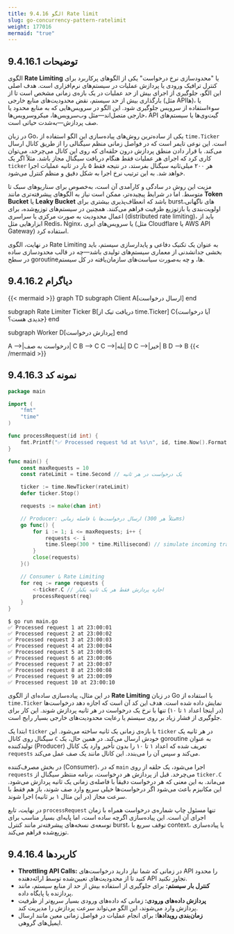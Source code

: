 ```yaml
---
title: 9.4.16 الگو Rate limit
slug: go-concurrency-pattern-ratelimit
weight: 177016
mermaid: "true"
---
```



## 9.4.16.1 توضیحات

الگوی **Rate Limiting** یا "محدودسازی نرخ درخواست" یکی از الگوهای پرکاربرد برای کنترل ترافیک ورودی یا پردازش عملیات در سیستم‌های نرم‌افزاری است. هدف اصلی این الگو، جلوگیری از اجرای بیش از حد عملیات در یک بازه‌ی زمانی مشخص است تا از بارگذاری بیش از حد سیستم، نقض محدودیت‌های منابع خارجی (مثل APIها)، یا سوءاستفاده از سرویس جلوگیری شود. این الگو در سرویس‌هایی که به منابع محدود یا خارجی متصل‌اند—مثل وب‌سرویس‌ها، میکروسرویس‌ها، API گیت‌وی‌ها یا سیستم‌های صف پردازش—به‌شدت حیاتی است.

در زبان Go، یکی از ساده‌ترین روش‌های پیاده‌سازی این الگو استفاده از `time.Ticker` است. این نوعی تایمر است که در فواصل زمانی منظم سیگنالی را از طریق کانال ارسال می‌کند. با قرار دادن منطق پردازش درون حلقه‌ای که روی این کانال می‌چرخد، می‌توان کاری کرد که اجرای هر عملیات فقط هنگام دریافت سیگنال مجاز باشد. مثلاً اگر یک `ticker` هر ۲۰۰ میلی‌ثانیه سیگنال بفرستد، در نتیجه فقط ۵ بار در ثانیه عملیات اجرا خواهد شد. به این ترتیب نرخ اجرا به شکل دقیق و منظم کنترل می‌شود.

مزیت این روش در سادگی و کارآمدی آن است، به‌خصوص برای سناریوهای سبک تا متوسط. اما در شرایط پیچیده‌تر، ممکن است نیاز به الگوهای پیشرفته‌تری مانند **Token Bucket** یا **Leaky Bucket** باشد که انعطاف‌پذیری بیشتری برای burstهای ناگهانی، اولویت‌بندی یا بازتوزیع ظرفیت فراهم می‌کنند. همچنین در سیستم‌های توزیع‌شده، برای اعمال محدودیت به صورت مرکزی یا سراسری (distributed rate limiting)، باید از ابزارهایی مثل Redis، Nginx، یا سرویس‌های ابری (مثل Cloudflare یا AWS API Gateway) استفاده کرد.

در نهایت، الگوی Rate Limiting به عنوان یک تکنیک دفاعی و پایدارسازی سیستم، باید بخشی جدانشدنی از معماری‌ سیستم‌های تولیدی باشد—چه در قالب محدودسازی ساده در سطح goroutineها، و چه به‌صورت سیاست‌های سازمان‌یافته در کل سیستم.

## 9.4.16.2 دیاگرام


{{< mermaid >}}
graph TD
subgraph Client
A[ارسال درخواست]
end

subgraph Rate Limiter Ticker
B[دریافت تیک از time.Ticker]
C{آیا درخواست جدیدی هست؟}
end

subgraph Worker
D[پردازش درخواست]
end

A -->|درخواست به صف| C
B --> C
C -->|بله| D
C -->|خیر| B
D --> B
{{< /mermaid >}}




## 9.4.16.3 نمونه کد

```go
package main

import (
	"fmt"
	"time"
)

func processRequest(id int) {
	fmt.Printf("✅ Processed request %d at %s\n", id, time.Now().Format("15:04:05"))
}

func main() {
	const maxRequests = 10
	const rateLimit = time.Second // یک درخواست در هر ثانیه

	ticker := time.NewTicker(rateLimit)
	defer ticker.Stop()

	requests := make(chan int)

	// Producer: ارسال درخواست‌ها با فاصله زمانی (مثلاً هر 300ms)
	go func() {
		for i := 1; i <= maxRequests; i++ {
			requests <- i
			time.Sleep(300 * time.Millisecond) // simulate incoming traffic
		}
		close(requests)
	}()

	// Consumer با Rate Limiting
	for req := range requests {
		<-ticker.C // اجازه پردازش فقط هر یک ثانیه یکبار
		processRequest(req)
	}
}
```

```shell
$ go run main.go
✅ Processed request 1 at 23:00:01
✅ Processed request 2 at 23:00:02
✅ Processed request 3 at 23:00:03
✅ Processed request 4 at 23:00:04
✅ Processed request 5 at 23:00:05
✅ Processed request 6 at 23:00:06
✅ Processed request 7 at 23:00:07
✅ Processed request 8 at 23:00:08
✅ Processed request 9 at 23:00:09
✅ Processed request 10 at 23:00:10
```


در این مثال، پیاده‌سازی ساده‌ای از الگوی **Rate Limiting** در زبان Go با استفاده از `time.Ticker` نمایش داده شده است. هدف این کد آن است که اجازه دهد درخواست‌ها (در اینجا اعداد ۱ تا ۱۰) تنها با نرخ یک درخواست در هر ثانیه پردازش شوند. این کار برای جلوگیری از فشار زیاد بر روی سیستم یا رعایت محدودیت‌های خارجی بسیار رایج است.

ابتدا یک `ticker` با بازه‌ی زمانی یک ثانیه ساخته می‌شود. این `ticker` در هر ثانیه یک سیگنال روی کانال `C` خودش ارسال می‌کند. در همین حال، یک goroutine به عنوان تولیدکننده (Producer) تعریف شده که اعداد ۱ تا ۱۰ را بدون تأخیر وارد یک کانال `requests` می‌کند و سپس آن را می‌بندد. این کانال مانند یک صف عمل می‌کند.

در بخش مصرف‌کننده (Consumer)، که در `main` اجرا می‌شود، یک حلقه از روی `requests` می‌چرخد. قبل از پردازش هر درخواست، برنامه منتظر سیگنال از `ticker.C` می‌ماند. به این معنی که هر درخواست دقیقاً با فاصله‌ی زمانی یک ثانیه پردازش می‌شود. این مکانیزم باعث می‌شود اگر درخواست‌ها خیلی سریع وارد صف شوند، باز هم فقط با سرعت مجاز (در این مثال ۱ بر ثانیه) اجرا شوند.

در نهایت، تابع `processRequest` تنها مسئول چاپ شماره‌ی درخواست همراه با زمان اجرای آن است. این پیاده‌سازی اگرچه ساده است، اما پایه‌ای بسیار مناسب برای توسعه‌ی نسخه‌های پیشرفته‌تر مانند کنترل burst، توقف سریع با context، یا پیاده‌سازی توزیع‌شده فراهم می‌کند.

## 9.4.16.4 کاربردها


- **Throttling API Calls:** در زمانی که شما نیاز دارید درخواست‌های API را محدود کنید تا از محدودیت‌های تعیین‌شده توسط ارائه‌دهنده API تجاوز نکنید.
- **کنترل بار سیستم:** برای جلوگیری از استفاده بیش از حد از منابع سیستم، مانند پردازنده یا پایگاه داده.
- **پردازش داده‌های ورودی:** زمانی که داده‌های ورودی بسیار سریع‌تر از ظرفیت پردازش وارد می‌شوند، این الگو می‌تواند سرعت پردازش را مدیریت کند.
- **زمان‌بندی رویدادها:** برای انجام عملیات در فواصل زمانی معین مانند ارسال ایمیل‌های گروهی.
